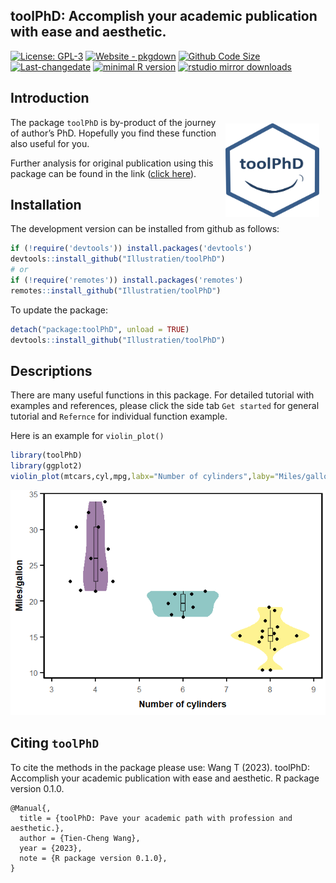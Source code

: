 
<!-- README.md is generated from README.Rmd. Please edit that file -->
<!-- <img src="https://raw.githubusercontent.com/Illustratien/toolPhD/master/inst/extdata/toolPhD.png" align="right" alt="logo" width="200" height = "200" style = "padding: 10px; border: none; float: right;"> -->

## toolPhD: Accomplish your academic publication with ease and aesthetic.

<!-- Version : [0.1.0](https://illustratien.github.io/toolPhD/articles/toolPhD.html#version-history); -->
<!-- badges: start -->

[![License:
GPL-3](https://img.shields.io/badge/License-GPL3-orange)](https://www.r-project.org/Licenses/)
[![Website -
pkgdown](https://img.shields.io/badge/website-tutorial-green)](https://illustratien.github.io/toolPhD/articles/toolPhD.html)
[![Github Code
Size](https://img.shields.io/github/languages/code-size/Illustratien/toolPhD.svg)](https://github.com/Illustratien/toolPhD)
[![Last-changedate](https://img.shields.io/badge/last%20change-2023--09--27-yellowgreen.svg)](https://github.com/Illustratien/toolPhD/commits/master)
[![minimal R
version](https://img.shields.io/badge/R%3E%3D-3.5.0-6666ff.svg?logo=R)](https://cran.r-project.org/)
[![rstudio mirror
downloads](https://cranlogs.r-pkg.org/badges/grand-total/toolPhD?color=green)](https://CRAN.R-project.org/package=toolPhD)
<!-- [![Codecov test coverage](https://codecov.io/gh/Illustratien/toolPhD/branch/master/graph/badge.svg)](https://app.codecov.io/gh/Illustratien/toolPhD?branch=master) -->
<!-- [![.](https://raw.githubusercontent.com/vitr/google-analytics-beacon/master/static/badge-flat.gif)](https://github.com/Illustratien/google-analytics-beacon) -->

<!-- badges: end -->
<!-- ## Description -->
<!-- Here provide you functions for table formatting, plots and statistical analysis. Make your academic life easier, consistent and reproducible. -->
<!-- Here provide you functions for table formatting, plots and statistical analysis. Make your academic life easier, consistent and reproducible. -->
<!-- Here provide you functions for table formatting, plots and statistical analysis. Make your academic life easier, consistent and reproducible. There are functions in this package. -->
<!-- This RNA -->
<!-- NA -->
<!-- NA -->
<!-- NA -->
<!-- NA -->
<!-- NA -->

## Introduction

<img src="https://raw.githubusercontent.com/Illustratien/toolPhD/master/docs/toolPhD.png" align="right" alt="logo" width="150" height = "150" style = "padding: 10px; border: none; float: right;">

The package `toolPhD` is by-product of the journey of author’s PhD.
Hopefully you find these function also useful for you.

Further analysis for original publication using this package can be
found in the link ([click
here](https://github.com/Illustratien/Wang_2023_TAAG)).

## Installation

<!-- The package can be installed from CRAN as follows: -->
<!-- ```{r, eval=FALSE} -->
<!-- install.packages('toolPhD', dependencies=TRUE) -->
<!-- ``` -->

The development version can be installed from github as follows:

``` r
if (!require('devtools')) install.packages('devtools')
devtools::install_github("Illustratien/toolPhD")
# or
if (!require('remotes')) install.packages('remotes')
remotes::install_github("Illustratien/toolPhD")
```

To update the package:

``` r
detach("package:toolPhD", unload = TRUE)
devtools::install_github("Illustratien/toolPhD")
```

## Descriptions

There are many useful functions in this package. For detailed tutorial
with examples and references, please click the side tab `Get started`
for general tutorial and `Refernce` for individual function example.

Here is an example for `violin_plot()`

``` r
library(toolPhD)
library(ggplot2)
violin_plot(mtcars,cyl,mpg,labx="Number of cylinders",laby="Miles/gallon")
```

![](inst/extdata/unnamed-chunk-5-1.png)<!-- --> <!-- ## What's new -->
<!-- To know whats new in this version type: -->

<!-- ```{r, eval=FALSE} -->
<!-- news(package='toolPhD') -->
<!-- ``` -->

## Citing `toolPhD`

To cite the methods in the package please use: Wang T (2023). toolPhD:
Accomplish your academic publication with ease and aesthetic. R package
version 0.1.0.

    @Manual{,
      title = {toolPhD: Pave your academic path with profession and aesthetic.},
      author = {Tien-Cheng Wang},
      year = {2023},
      note = {R package version 0.1.0},
    }

<!-- # ```{r, echo = FALSE} -->
<!-- # detach("package:toolPhD", unload=TRUE) -->
<!-- # suppressPackageStartupMessages(library(toolPhD)) -->
<!-- # cit <- citation("toolPhD") -->
<!-- # yr <- format(Sys.Date(), "%Y") -->
<!-- # cit[1]$year <- yr -->
<!-- # oc <- class(cit) -->
<!-- #  -->
<!-- # cit <- unclass(cit) -->
<!-- # attr(cit[[1]],"textVersion") <- gsub("\\(\\)", -->
<!-- #                                      paste("\\(", yr, "\\)", sep = ""), -->
<!-- #                                      attr(cit[[1]],"textVersion")) -->
<!-- # class(cit) <- oc -->
<!-- # cit -->
<!-- ``` -->
